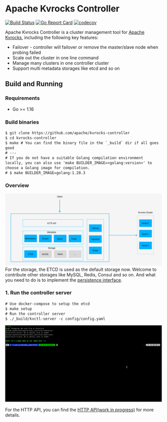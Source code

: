 # Apache Kvrocks Controller

[![Build Status](https://github.com/apache/kvrocks-controller/workflows/CI%20Actions/badge.svg)](https://github.com/apache/kvrocks-controller/actions) [![Go Report Card](https://goreportcard.com/badge/github.com/apache/kvrocks-controller)](https://goreportcard.com/report/github.com/apache/kvrocks-controller) [![codecov](https://codecov.io/gh/apache/kvrocks-controller/branch/unsteable/graph/badge.svg?token=EKU6KU5IWK)](https://codecov.io/gh/apache/kvrocks-controller)

Apache Kvrocks Controller is a cluster management tool for [Apache Kvrocks](https://github.com/apache/incubator-kvrocks), including the following key features:

* Failover - controller will failover or remove the master/slave node when probing failed
* Scale out the cluster in one line command
* Manage many clusters in one controller cluster
* Support multi metadata storages like etcd and so on

## Build and Running

### Requirements

* Go >= 1.16

### Build binaries 

```shell
$ git clone https://github.com/apache/kvrocks-controller
$ cd kvrocks-controller
$ make # You can find the binary file in the `_build` dir if all goes good
# ---
# If you do not have a suitable Golang compilation environment locally, you can also use 'make BUILDER_IMAGE=<golang:version>' to choose a Golang image for compilation.
# $ make BUILDER_IMAGE=golang:1.20.3
```
### Overview
![image](docs/images/overview.png)
For the storage, the ETCD is used as the default storage now. Welcome to contribute other storages like MySQL, Redis, Consul and so on. And what you need to do is to implement the [persistence interface](https://github.com/apache/kvrocks-controller/blob/unstable/storage/persistence/persistence.go).

### 1. Run the controller server 

```shell
# Use docker-compose to setup the etcd
$ make setup
# Run the controller server
$ ./_build/kvctl-server -c config/config.yaml
```
![image](docs/images/server.gif)

For the HTTP API, you can find the [HTTP API(work in progress)](docs/API.md) for more details.
